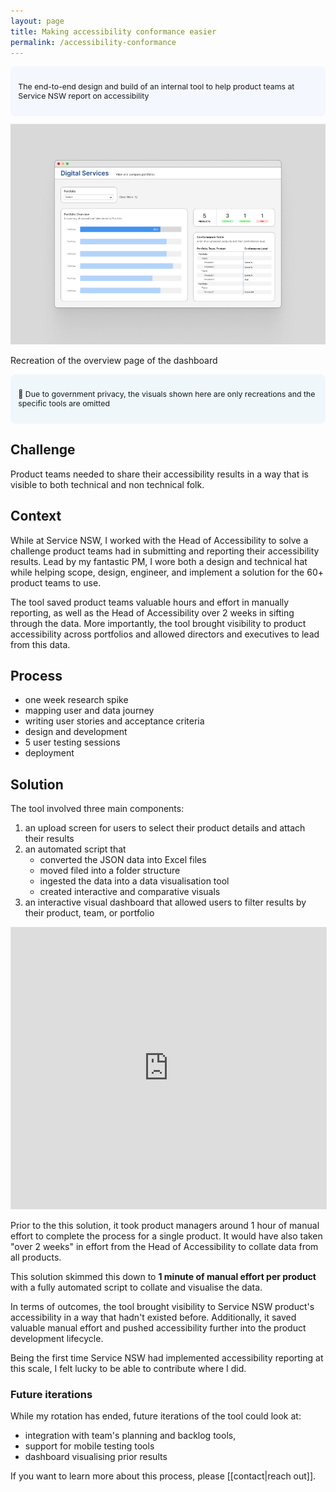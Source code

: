 ```yaml
---
layout: page
title: Making accessibility conformance easier
permalink: /accessibility-conformance
---
```

<p style="padding: 2em 1em; background: #f5f7ff; border-radius: 8px; font-size: .88em;">The end-to-end design and build of an internal tool to help product teams at Service NSW report on accessibility</p>
<img src="assets/projects/acr-dashboard.jpg">
<p class="caption">Recreation of the overview page of the dashboard</p>
<p style="padding: 2em 1em; background: #EFF7FB; border-radius: 8px; font-size: .88em;">📍 Due to government privacy, the visuals shown here are only recreations and the specific tools are omitted</p>

## Challenge

Product teams needed to share their accessibility results in a way that is visible to both technical and non technical folk.

## Context

While at Service NSW, I worked with the Head of Accessibility to solve a challenge product teams had in submitting and reporting their accessibility results. Lead by my fantastic PM, I wore both a design and technical hat while helping scope, design, engineer, and implement a solution for the 60+ product teams to use.

The tool saved product teams valuable hours and effort in manually reporting, as well as the Head of Accessibility over 2 weeks in sifting through the data. More importantly, the tool brought visibility to product accessibility across portfolios and allowed directors and executives to lead from this data. 

## Process

- one week research spike
- mapping user and data journey 
- writing user stories and acceptance criteria 
- design and development
- 5 user testing sessions
- deployment

## Solution

The tool involved three main components:

1. an upload screen for users to select their product details and attach their results
2. an automated script that 
	- converted the JSON data into Excel files
	- moved filed into a folder structure
	- ingested the data into a data visualisation tool
	- created interactive and comparative visuals
3.  an interactive visual dashboard that allowed users to filter results by their product, team, or portfolio

<!-- <img src= "assets/projects/acr-flow.jpg"> -->
<iframe style="border: 1px solid rgba(0, 0, 0, 0.1);" width="100%" height="450" src="https://embed.figma.com/design/pZUtUS8yBRc6dPViPtdYgs/Andreas-Thoma?node-id=17-17&embed-host=share" allowfullscreen></iframe>


Prior to the this solution, it took product managers around 1 hour of manual effort to complete the process for a single product. It would have also taken "over 2 weeks" in effort from the Head of Accessibility to collate data from all products. 

This solution skimmed this down to **1 minute of manual effort per product** with a fully automated script to collate and visualise the data.

In terms of outcomes, the tool brought visibility to Service NSW product's accessibility in a way that hadn't existed before. Additionally, it saved valuable manual effort and pushed accessibility further into the product development lifecycle.

Being the first time Service NSW had implemented accessibility reporting at this scale, I felt lucky to be able to contribute where I did.

### Future iterations

While my rotation has ended, future iterations of the tool could look at:

- integration with team's planning and backlog tools,
- support for mobile testing tools
- dashboard visualising prior results

If you want to learn more about this process, please [[contact|reach out]].
